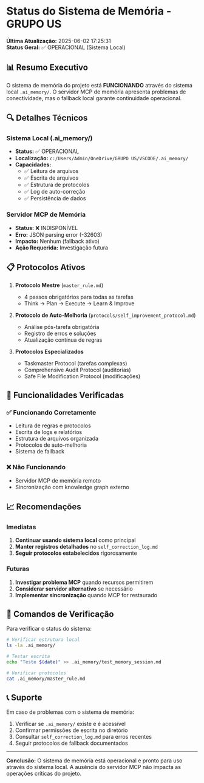 # Status do Sistema de Memória - GRUPO US

**Última Atualização:** 2025-06-02 17:25:31  
**Status Geral:** ✅ OPERACIONAL (Sistema Local)

## 📊 Resumo Executivo

O sistema de memória do projeto está **FUNCIONANDO** através do sistema local `.ai_memory/`. O servidor MCP de memória apresenta problemas de conectividade, mas o fallback local garante continuidade operacional.

## 🔍 Detalhes Técnicos

### Sistema Local (.ai_memory/)
- **Status:** ✅ OPERACIONAL
- **Localização:** `c:/Users/Admin/OneDrive/GRUPO US/VSCODE/.ai_memory/`
- **Capacidades:**
  - ✅ Leitura de arquivos
  - ✅ Escrita de arquivos
  - ✅ Estrutura de protocolos
  - ✅ Log de auto-correção
  - ✅ Persistência de dados

### Servidor MCP de Memória
- **Status:** ❌ INDISPONÍVEL
- **Erro:** JSON parsing error (-32603)
- **Impacto:** Nenhum (fallback ativo)
- **Ação Requerida:** Investigação futura

## 📋 Protocolos Ativos

1. **Protocolo Mestre** (`master_rule.md`)
   - 4 passos obrigatórios para todas as tarefas
   - Think → Plan → Execute → Learn & Improve

2. **Protocolo de Auto-Melhoria** (`protocols/self_improvement_protocol.md`)
   - Análise pós-tarefa obrigatória
   - Registro de erros e soluções
   - Atualização contínua de regras

3. **Protocolos Especializados**
   - Taskmaster Protocol (tarefas complexas)
   - Comprehensive Audit Protocol (auditorias)
   - Safe File Modification Protocol (modificações)

## 🎯 Funcionalidades Verificadas

### ✅ Funcionando Corretamente
- Leitura de regras e protocolos
- Escrita de logs e relatórios
- Estrutura de arquivos organizada
- Protocolos de auto-melhoria
- Sistema de fallback

### ❌ Não Funcionando
- Servidor MCP de memória remoto
- Sincronização com knowledge graph externo

## 📈 Recomendações

### Imediatas
1. **Continuar usando sistema local** como principal
2. **Manter registros detalhados** no `self_correction_log.md`
3. **Seguir protocolos estabelecidos** rigorosamente

### Futuras
1. **Investigar problema MCP** quando recursos permitirem
2. **Considerar servidor alternativo** se necessário
3. **Implementar sincronização** quando MCP for restaurado

## 🔧 Comandos de Verificação

Para verificar o status do sistema:
```bash
# Verificar estrutura local
ls -la .ai_memory/

# Testar escrita
echo "Teste $(date)" >> .ai_memory/test_memory_session.md

# Verificar protocolos
cat .ai_memory/master_rule.md
```

## 📞 Suporte

Em caso de problemas com o sistema de memória:
1. Verificar se `.ai_memory/` existe e é acessível
2. Confirmar permissões de escrita no diretório
3. Consultar `self_correction_log.md` para erros recentes
4. Seguir protocolos de fallback documentados

---

**Conclusão:** O sistema de memória está operacional e pronto para uso através do sistema local. A ausência do servidor MCP não impacta as operações críticas do projeto.
